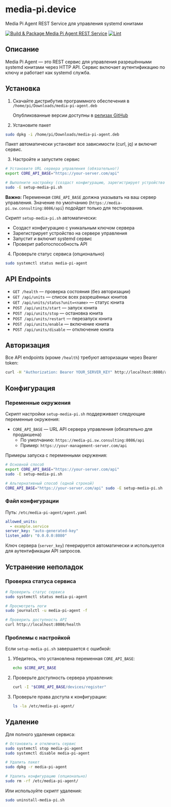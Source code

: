 # media-pi.device
Media Pi Agent REST Service для управления systemd юнитами

[![Build & Package Media Pi Agent REST Service](https://github.com/sw-consulting/media-pi.device/actions/workflows/build.yml/badge.svg)](https://github.com/sw-consulting/media-pi.device/actions/workflows/build.yml)
[![Lint](https://github.com/sw-consulting/media-pi.device/actions/workflows/lint.yml/badge.svg)](https://github.com/sw-consulting/media-pi.device/actions/workflows/lint.yml)

## Описание

Media Pi Agent — это REST сервис для управления разрешёнными systemd юнитами через HTTP API. Сервис включает аутентификацию по ключу и работает как systemd служба.

## Установка

1) Скачайте дистрибутив программного обеспечения в `/home/pi/Downloads/media-pi-agent.deb`

   Опубликованные версии доступны в [релизах GitHub](https://github.com/sw-consulting/media-pi.device/releases)

2) Установите пакет 

```bash
sudo dpkg -i /home/pi/Downloads/media-pi-agent.deb
```

Пакет автоматически установит все зависимости (curl, jq) и включит сервис.

3) Настройте и запустите сервис

```bash
# Установите URL сервера управления (обязательно!)
export CORE_API_BASE="https://your-server.com/api"

# Выполните настройку (создаст конфигурацию, зарегистрирует устройство и запустит сервис)
sudo -E setup-media-pi.sh
```

**Важно:** Переменная `CORE_API_BASE` должна указывать на ваш сервер управления. Значение по умолчанию (`https://media-pi.sw.consulting:8086/api`) подойдет только для тестирования.

Скрипт `setup-media-pi.sh` автоматически:
- Создаст конфигурацию с уникальным ключом сервера
- Зарегистрирует устройство на сервере управления  
- Запустит и включит systemd сервис
- Проверит работоспособность API

4) Проверьте статус сервиса (опционально)

```bash
sudo systemctl status media-pi-agent
```

## API Endpoints

- `GET /health` — проверка состояния (без авторизации)
- `GET /api/units` — список всех разрешённых юнитов
- `GET /api/units/status?unit=<name>` — статус юнита
- `POST /api/units/start` — запуск юнита
- `POST /api/units/stop` — остановка юнита  
- `POST /api/units/restart` — перезапуск юнита
- `POST /api/units/enable` — включение юнита
- `POST /api/units/disable` — отключение юнита

## Авторизация

Все API endpoints (кроме `/health`) требуют авторизации через Bearer token:

```bash
curl -H "Authorization: Bearer YOUR_SERVER_KEY" http://localhost:8080/api/units
```

## Конфигурация

### Переменные окружения

Скрипт настройки `setup-media-pi.sh` поддерживает следующие переменные окружения:

- `CORE_API_BASE` — URL API сервера управления (обязательно для продакшена)
  - По умолчанию: `https://media-pi.sw.consulting:8086/api`
  - Пример: `https://your-management-server.com/api`

Примеры запуска с переменными окружения:

```bash
# Основной способ
export CORE_API_BASE="https://your-server.com/api"
sudo -E setup-media-pi.sh

# Альтернативный способ (одной строкой)
CORE_API_BASE="https://your-server.com/api" sudo -E setup-media-pi.sh
```

### Файл конфигурации

Путь: `/etc/media-pi-agent/agent.yaml`

```yaml
allowed_units:
  - example.service
server_key: "auto-generated-key"
listen_addr: "0.0.0.0:8080"
```

Ключ сервера (`server_key`) генерируется автоматически и используется для аутентификации API запросов.

## Устранение неполадок

### Проверка статуса сервиса

```bash
# Проверить статус сервиса
sudo systemctl status media-pi-agent

# Просмотреть логи
sudo journalctl -u media-pi-agent -f

# Проверить доступность API
curl http://localhost:8080/health
```

### Проблемы с настройкой

Если `setup-media-pi.sh` завершается с ошибкой:

1. Убедитесь, что установлена переменная `CORE_API_BASE`:
   ```bash
   echo $CORE_API_BASE
   ```

2. Проверьте доступность сервера управления:
   ```bash
   curl -I "$CORE_API_BASE/devices/register"
   ```

3. Проверьте права доступа к конфигурации:
   ```bash
   ls -la /etc/media-pi-agent/
   ```

## Удаление

Для полного удаления сервиса:

```bash
# Остановить и отключить сервис
sudo systemctl stop media-pi-agent
sudo systemctl disable media-pi-agent

# Удалить пакет
sudo dpkg -r media-pi-agent

# Удалить конфигурацию (опционально)
sudo rm -rf /etc/media-pi-agent/
```

Или используйте скрипт удаления:

```bash
sudo uninstall-media-pi.sh
```
